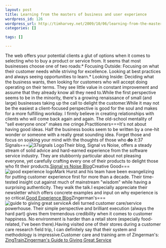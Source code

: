 ```yaml
--- 
layout: post
title: Learning from the masters of business and user experience
wordpress_id: 126
wordpress_url: http://timharvey.net/2009/10/06/learning-from-the-masters-of-business-and-user-experience/
categories: []

tags: []

---
```

The web offers your potential clients a glut of options when it comes to selecting who to buy a product or service from. It seems that most businesses choose one of two roads:* Focusing Outside: Focusing on what their customer needs while striving for excellence. Looking at best practices and always seeing opportunities to learn.* Looking Inside: Deciding what the business wants, then looking for customers who will accept doing operating on their terms. They see little value in constant improvement and assume that they already know all they need to.While the first perspective seems to be in the minority, there's a growing renaissance of small (and large) businesses taking up the call to delight the customer.While it may not be the easiest a client-focused perspective is good for the soul and makes for a more fulfilling workday. I firmly believe in creating relationships with clients who will come back again and again. The old-school mentality of "sell everyone once" makes me cringe.Practitioners===It's not about having good ideas. Half the business books seem to be written by a one-hit wonder or someone with a really great sounding idea. Forget those and focus on soaking your mind with the thoughts of those who **do** it:37 Signals===![37signals Logo](http://timharvey.net/wp-content/37signals_logo.png)Their blog, Signal vs Noise, offers a steady stream of solid advice and hard-earned experience from the software service industry. They are stubbornly particular about not pleasing everyone, yet carefully crafting every one of their products to delight those who fit their products.[Signal vs Noise Blog](http://37signals.com/svn "Signal vs Noise")Creative Good===![good experience logo](http://timharvey.net/wp-content/good_experience_logo.gif)Mark Hurst and his team have been evangelizing for putting customer experience first for more than a decade. Their time-tested insight cut against much of mainstream "wisdom" while having a surprising authenticity. They walk the talk.I especially appreciate their newsletter which offers concrete examples and input on why experience is so critical.[Good Experience Blog](http://goodexperience.com/ "Good Experience")Zingerman's===![guide to giving great service](http://timharvey.net/wp-content/guide_to_giving_great_service.jpg)A deli turned customer care/service powerhouse. Their simple perspective and brilliant execution (always the hard part) gives them tremendous credibility when it comes to customer happiness. No environment is harder than a retail store (especially food-related, I've been there).Having visited one of their stores during a customer care research field trip, I can definitely say that their system and methodology is impressive.Customer care and training arm of Zingerman's: [ZingTrain](http://zingtrain.com/home.php "ZingTrain")[Zingerman's Guide to Giving Great Service](http://www.amazon.com/Zingermans-Guide-Giving-Great-Service/dp/1401301436/ref=sr_1_2?ie=UTF8&s=books&qid=1254854859&sr=8-2 "Guide to Giving Great Service")
